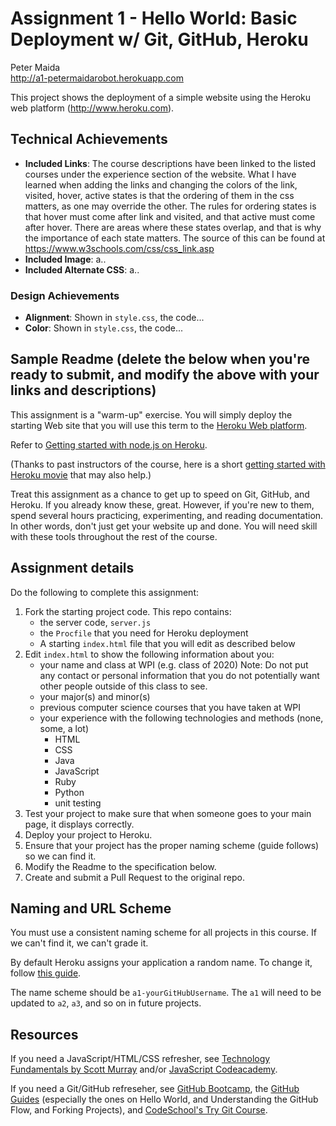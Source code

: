 Assignment 1 - Hello World: Basic Deployment w/ Git, GitHub, Heroku  
===

Peter Maida  
http://a1-petermaidarobot.herokuapp.com

This project shows the deployment of a simple website using the Heroku web platform (http://www.heroku.com).

## Technical Achievements
- **Included Links**: The course descriptions have been linked to the listed courses under the experience section of the website. What I have learned when adding the links and changing the colors of the link, visited, hover, active states is that the ordering of them in the css matters, as one may override the other. The rules for ordering states is that hover must come after link and visited, and that active must come after hover. There are areas where these states overlap, and that is why the importance of each state matters. The source of this can be found at https://www.w3schools.com/css/css_link.asp
- **Included Image**: a..
- **Included Alternate CSS**: a..

### Design Achievements
- **Alignment**: Shown in `style.css`, the code...
- **Color**: Shown in `style.css`, the code...


Sample Readme (delete the below when you're ready to submit, and modify the above with your links and descriptions)
---
This assignment is a "warm-up" exercise.
You will simply deploy the starting Web site that you will use this term to the [Heroku Web platform](http://www.heroku.com/).

Refer to [Getting started with node.js on Heroku](https://devcenter.heroku.com/articles/getting-started-with-nodejs#introduction).

(Thanks to past instructors of the course, here is a short [getting started with Heroku movie](http://web.cs.wpi.edu/~gpollice/Movies/HerokuGettingStarted/) that may also help.)

Treat this assignment as a chance to get up to speed on Git, GitHub, and Heroku.
If you already know these, great.
However, if you're new to them, spend several hours practicing, experimenting, and reading documentation.
In other words, don't just get your website up and done. You will need skill with these tools throughout the rest of the course.

Assignment details
---

Do the following to complete this assignment:

1. Fork the starting project code. This repo contains:
    * the server code, `server.js`
    * the `Procfile` that you need for Heroku deployment
    * A starting `index.html` file that you will edit as described below
2. Edit `index.html` to show the following information about you:
    * your name and class at WPI (e.g. class of 2020) Note: Do not put any contact or personal information that you do not potentially want other people outside of this class to see.
    * your major(s) and minor(s)
    * previous computer science courses that you have taken at WPI
    * your experience with the following technologies and methods (none, some, a lot)
        * HTML
        * CSS
        * Java
        * JavaScript
        * Ruby
        * Python
        * unit testing
3. Test your project to make sure that when someone goes to your main page, it displays correctly.
4. Deploy your project to Heroku.
5. Ensure that your project has the proper naming scheme (guide follows) so we can find it.
6. Modify the Readme to the specification below.
7. Create and submit a Pull Request to the original repo.

Naming and URL Scheme
---

You must use a consistent naming scheme for all projects in this course.
If we can't find it, we can't grade it.

By default Heroku assigns your application a random name.
To change it, follow [this guide](https://devcenter.heroku.com/articles/renaming-apps).

The name scheme should be `a1-yourGitHubUsername`.
The `a1` will need to be updated to `a2`, `a3`, and so on in future projects.

Resources
---

If you need a JavaScript/HTML/CSS refresher, see [Technology Fundamentals by Scott Murray](http://chimera.labs.oreilly.com/books/1230000000345/ch03.html#_html) and/or [JavaScript Codeacademy](https://www.codecademy.com/en/tracks/javascript).

If you need a Git/GitHub refreseher, see [GitHub Bootcamp](https://help.github.com/categories/bootcamp/), the [GitHub Guides](https://guides.github.com/) (especially the ones on Hello World, and Understanding the GitHub Flow, and Forking Projects), and [CodeSchool's Try Git Course](https://www.codeschool.com/courses/try-git).
